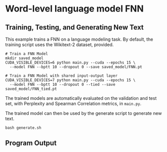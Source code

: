 # Word-level language model FNN

## Training, Testing, and Generating New Text
This example trains a FNN on a language modeling task.
By default, the training script uses the Wikitext-2 dataset, provided.
```
# Train a FNN Model
mkdir saved_model
CUDA_VISIBLE_DEVICES=6 python main.py --cuda --epochs 15 \
  --model FNN --bptt 10 --dropout 0 --save saved_model/FNN.pt

# Train a FNN Model with shared input-output layer
CUDA_VISIBLE_DEVICES=7 python main.py --cuda --epochs 15 \
  --model FNN --bptt 10 --dropout 0 --tied --save saved_model/FNN_tied.pt
```
The trained models are automatically evaluated on the validation and test set,
with Perplexity and Spearman Correlation metrics, in `main.py`.

The trained model can then be used by the generate script to generate new text.
```
bash generate.sh
```

## Program Output
